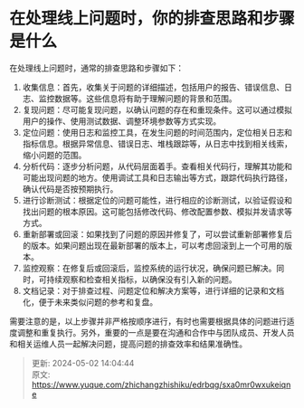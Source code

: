 # 在处理线上问题时，你的排查思路和步骤是什么

在处理线上问题时，通常的排查思路和步骤如下：

1. 收集信息：首先，收集关于问题的详细描述，包括用户的报告、错误信息、日志、监控数据等。这些信息将有助于理解问题的背景和范围。
2. 复现问题：尽可能复现问题，以确认问题的存在和重现条件。这可以通过模拟用户的操作、使用测试数据、调整环境参数等方式实现。
3. 定位问题：使用日志和监控工具，在发生问题的时间范围内，定位相关日志和指标信息。根据异常信息、错误日志、堆栈跟踪等，从日志中找到相关线索，缩小问题的范围。
4. 分析代码：逐步分析问题，从代码层面着手。查看相关代码行，理解其功能和可能出现问题的地方。使用调试工具和日志输出等方式，跟踪代码执行路径，确认代码是否按预期执行。
5. 进行诊断测试：根据定位的问题可能性，进行相应的诊断测试，以验证假设和找出问题的根本原因。这可能包括修改代码、修改配置参数、模拟并发请求等方式。
6. 重新部署或回滚：如果找到了问题的原因并修复了，可以尝试重新部署修复后的版本。如果问题出现在最新部署的版本上，可以考虑回滚到上一个可用的版本。
7. 监控观察：在修复后或回滚后，监控系统的运行状况，确保问题已解决。同时，可持续观察和检查相关指标，以确保没有引入新的问题。
8. 文档记录：对于排查过程、问题定位和解决方案等，进行详细的记录和文档化，便于未来类似问题的参考和复盘。

需要注意的是，以上步骤并非严格按顺序进行，有时也需要根据具体的问题进行适度调整和重复执行。另外，重要的一点是要在沟通和合作中与团队成员、开发人员和相关运维人员一起解决问题，提高问题的排查效率和结果准确性。





> 更新: 2024-05-02 14:04:44  
> 原文: <https://www.yuque.com/zhichangzhishiku/edrbqg/sxa0mr0wxukeiqne>